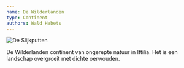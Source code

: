 ```yaml
---
name: De Wilderlanden
type: Continent
authors: Wald Habets
---
```


![De Slijkputten](/static/img/wiki/wilderlanden.jpg)

De Wilderlanden continent van ongerepte natuur in Ittilia. Het is een landschap overgroeit met dichte oerwouden.